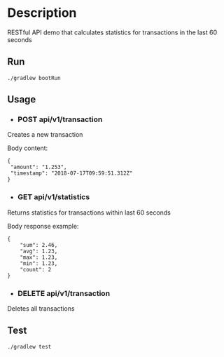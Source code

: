 # Description
RESTful API demo that calculates statistics for transactions in the last 60 seconds


## Run
```
./gradlew bootRun
```

## Usage 

* ### POST api/v1/transaction

Creates a new transaction

Body content: 
```
{
 "amount": "1.253",
 "timestamp": "2018-07-17T09:59:51.312Z"
}
```

* ### GET api/v1/statistics

Returns statistics for transactions within last 60 seconds

Body response example:
```
{
    "sum": 2.46,
    "avg": 1.23,
    "max": 1.23,
    "min": 1.23,
    "count": 2
}
```


* ### DELETE api/v1/transaction

Deletes all transactions

## Test 
```
./gradlew test
```

